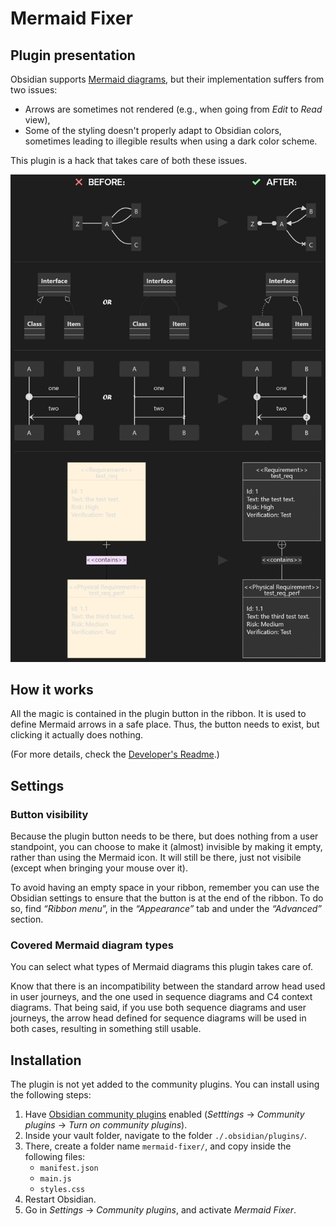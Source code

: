 # Mermaid Fixer

## Plugin presentation

Obsidian supports [Mermaid diagrams](https://mermaid.js.org/intro/), but their implementation suffers from two issues:
- Arrows are sometimes not rendered (e.g., when going from *Edit* to *Read* view),
- Some of the styling doesn't properly adapt to Obsidian colors, sometimes leading to illegible results when using a dark color scheme.

This plugin is a hack that takes care of both these issues.

![Before/After for a flowchart, a class diagram, a sequence diagram and a requirement diagram](./readme_assets/before-after.png)

## How it works

All the magic is contained in the plugin button in the ribbon. It is used to define Mermaid arrows in a safe place.
Thus, the button needs to exist, but clicking it actually does nothing.

(For more details, check the [Developer's Readme](src/README.md).)

## Settings

### Button visibility

Because the plugin button needs to be there, but does nothing from a user standpoint, you can choose to make it (almost) invisible by making it empty, rather than using the Mermaid icon. It will still be there, just not visibile (except when bringing your mouse over it).

To avoid having an empty space in your ribbon, remember you can use the Obsidian settings to ensure that the button is at the end of the ribbon. To do so, find *“Ribbon menu*”, in the *“Appearance”* tab and under the *“Advanced”* section.

### Covered Mermaid diagram types

You can select what types of Mermaid diagrams this plugin takes care of.

Know that there is an incompatibility between the standard arrow head used in user journeys, and the one used in sequence diagrams and C4 context diagrams. That being said, if you use both sequence diagrams and user journeys, the arrow head defined for sequence diagrams will be used in both cases, resulting in something still usable.

## Installation

The plugin is not yet added to the community plugins. You can install using the following steps:
1. Have [Obsidian community plugins](https://help.obsidian.md/Extending+Obsidian/Community+plugins) enabled (*Setttings* → *Community plugins* → *Turn on community plugins*).
2. Inside your vault folder, navigate to the folder `./.obsidian/plugins/`.
3. There, create a folder name `mermaid-fixer/`, and copy inside the following files:
	- `manifest.json`
	- `main.js`
	- `styles.css`
4. Restart Obsidian.
5. Go in *Settings* → *Community plugins*, and activate *Mermaid Fixer*.
